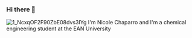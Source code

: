 ### Hi there 👋
![1_NcxqOF2F90ZbE08dvs3IYg](https://user-images.githubusercontent.com/114431012/192689180-e3a4215a-d32f-4659-bdcd-159519234d57.jpeg)
I'm Nicole Chaparro and I'm a chemical engineering student at the EAN University

